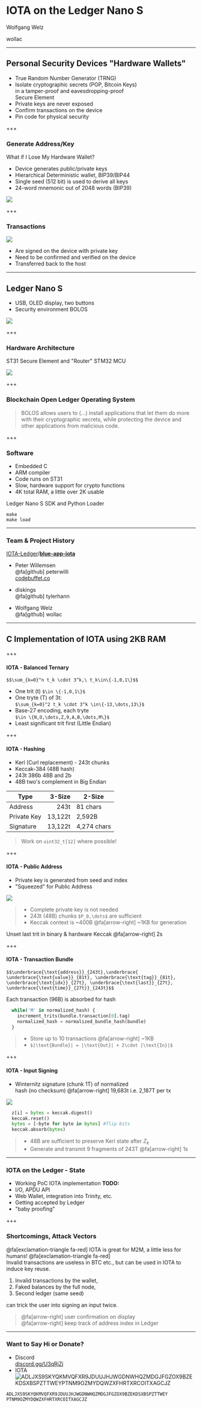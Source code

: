 # IOTA on the Ledger Nano S

Wolfgang Welz

<i class="fa fa-github"></i> wollac

---

## Personal Security Devices "Hardware Wallets"

* True Random Number Generator (TRNG)
* Isolate cryptographic secrets (PGP, Bitcoin Keys)<br>
  in a tamper-proof and eavesdropping-proof<br>Secure Element
* Private keys are never exposed
* Confirm transactions on the device
* Pin code for physical security

+++

### Generate Address/Key

What if I Lose My Hardware Wallet?

* Device generates public/private keys
* Hierarchical Deterministic wallet, BIP39/BIP44
* Single seed (512 bit) is used to derive all keys
* 24-word mnemonic out of 2048 words (BIP39)

![](https://i.imgur.com/kJ0Eb3M.png)

+++

### Transactions

![](https://www.ledgerwallet.com/images/products/lns/video/transaction.png)

* Are signed on the device with private key
* Need to be confirmed and verified on the device
* Transferred back to the host


---

## Ledger Nano S

* USB, OLED display, two buttons
* Security environment BOLOS

![](https://www.ledgerwallet.com/images/products/lns/ledger-nano-s-plug-large.png)

+++

### Hardware Architecture

ST31 Secure Element and "Router" STM32 MCU

![](http://ledger.readthedocs.io/en/latest/_images/bolos_architecture.png)

+++

### Blockchain Open Ledger Operating System

> BOLOS allows users to (...) install applications that let them do more with their cryptographic secrets, while protecting the device and other applications from malicious code.

+++

### Software

* Embedded C
* ARM compiler
* Code runs on ST31
* Slow, hardware support for crypto functions
* 4K total RAM, a little over 2K usable

Ledger Nano S SDK and Python Loader

```
make
make load
```

---

### Team & Project History

[IOTA-Ledger](https://github.com/IOTA-Ledger)/**[blue-app-iota](https://github.com/IOTA-Ledger/blue-app-iota)**

* Peter Willemsen<br>
@fa[github] peterwilli<br>
[codebuffet.co](http://codebuffet.co/)

* diskings<br>
@fa[github] tylerhann

* Wolfgang Welz<br>
@fa[github] wollac

---

## C Implementation of IOTA using 2KB RAM

+++

#### IOTA - Balanced Ternary

``$$\sum_{k=0}^n t_k \cdot 3^k,\ t_k\in\{-1,0,1\}$$``

* One trit (t) `$\in \{-1,0,1\}$`
* One tryte (T) of 3t:<br>`$\sum_{k=0}^2 t_k \cdot 3^k \in\{-13,\dots,13\}$`
* Base-27 encoding, each tryte<br>`$\in \{N,O,\dots,Z,9,A,B,\dots,M\}$`
* Least significant trit first (Little Endian)

+++

#### IOTA - Hashing

* Kerl (Curl replacement) - 243t chunks
* Keccak-384 (48B hash)
* 243t <i class="fa fa-long-arrow-right"></i> 386b <i class="fa fa-long-arrow-right"></i> 48B and 2b
* 48B two's complement in Big Endian

Type | 3-Size | 2-Size
---- | ------:| ------
Address | 243t | 81 chars
Private Key | 13,122t | 2,592B
Signature | 13,122t | 4,274 chars

> Work on `uint32_t[12]` where possible!

+++

#### IOTA - Public Address

* Private key is generated from seed and index
* "Squeezed" for Public Address

![](https://upload.wikimedia.org/wikipedia/commons/thumb/7/70/SpongeConstruction.svg/320px-SpongeConstruction.svg.png)

>* Complete private key is not needed
>* 243t (48B) chunks `$P_0,\dots$` are sufficient
>* Keccak context is ~400B @fa[arrow-right] ~1KB for generation

Unset last trit in binary & hardware Keccak @fa[arrow-right] 2s

+++

#### IOTA - Transaction Bundle

`$$\underbrace{\text{address}}_{243t},\underbrace{ \underbrace{\text{value}}_{81t}, \underbrace{\text{tag}}_{81t}, \underbrace{\text{idx}}_{27t}, \underbrace{\text{last}}_{27t}, \underbrace{\text{time}}_{27t}}_{243t}$$`

Each transaction (96B) is absorbed for hash

```python
  while('M' in normalized_hash) {
    increment_trits(bundle.transaction[0].tag)
    normalized_hash = normalized_bundle_hash(bundle)
  }
```

>* Store up to 10 transactions @fa[arrow-right] ~1KB
>* `$|\text{Bundle}| = |\text{Out}| + 2\cdot |\text{In}|$`

+++

#### IOTA - Input Signing

* Winternitz signature (chunk 1T) of normalized<br>hash (no checksum) @fa[arrow-right] 19,683t i.e. 2,187T per tx

![](https://upload.wikimedia.org/wikipedia/commons/thumb/7/70/SpongeConstruction.svg/320px-SpongeConstruction.svg.png)

```python
  z[i] = bytes = keccak.digest()
  keccak.reset()
  bytes = [~byte for byte in bytes] #flip bits
  keccak.absorb(bytes)
```

>* 48B are sufficient to preserve Kerl state after $Z_k$
>* Generate and transmit 9 fragments of 243T @fa[arrow-right] 1s

---

### IOTA on the Ledger - State

* Working PoC IOTA implementation
**TODO:**
* I/O, APDU API
* Web Wallet, integration into Trinity, etc.
* Getting accepted by Ledger
* "baby proofing"

+++

### Shortcomings, Attack Vectors

@fa[exclamation-triangle fa-red] IOTA is great for M2M, a little less for humans! @fa[exclamation-triangle fa-red] <br>
Invalid transactions are useless in BTC etc., but can be used in IOTA to induce key reuse.

1. Invalid transactions by the wallet,
2. Faked balances by the full node,
3. Second ledger (same seed)

can trick the user into signing an input twice.

> @fa[arrow-right] user confirmation on display <br>
> @fa[arrow-right] keep track of address index in Ledger

---

### Want to Say Hi or Donate?

* Discord<br>
[discord.gg/U3qRjZj](https://discord.gg/U3qRjZj)
* IOTA<br>
![ADLJXS9SKYQKMVQFXR9JDUUJHJWGDNWHQZMDGJFGZOX9BZEKDSXBSPZTTWEYPTNM9OZMYDQWZXFHRTXRCOITXAGCJZ](assets/ADLJXS9S.png)

```AsciiDoc
ADLJXS9SKYQKMVQFXR9JDUUJHJWGDNWHQZMDGJFGZOX9BZEKDSXBSPZTTWEY
PTNM9OZMYDQWZXFHRTXRCOITXAGCJZ
```
